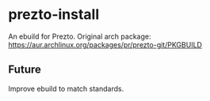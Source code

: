 prezto-install
==============

An ebuild for Prezto. Original arch package: https://aur.archlinux.org/packages/pr/prezto-git/PKGBUILD


Future
------

Improve ebuild to match standards.
